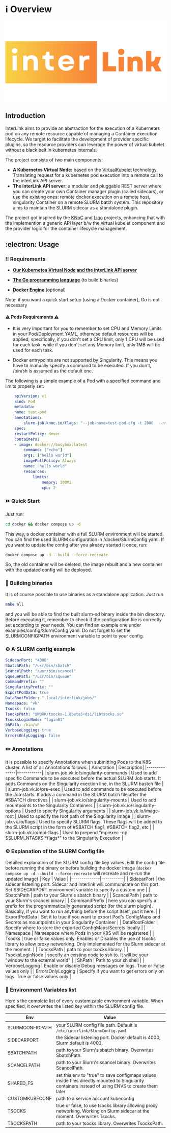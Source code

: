 # :information_source: Overview

![Interlink logo](./docs/static/img/interlink_logo.png)

## Introduction

InterLink aims to provide an abstraction for the execution of a Kubernetes pod on any remote resource capable of managing
a Container execution lifecycle. We target to facilitate the development of provider specific plugins, so the resource
providers can leverage the power of virtual kubelet without a black belt in kubernetes internals.

The project consists of two main components:

- __A Kubernetes Virtual Node:__ based on the [VirtualKubelet](https://virtual-kubelet.io/) technology.
Translating request for a kubernetes pod execution into a remote call to the interLink API server.
- __The interLink API server:__ a modular and pluggable REST server where you can create your own Container manager plugin
(called sidecars), or use the existing ones: remote docker execution on a remote host, singularity Container on
a remote SLURM batch system. This repository aims to maintain the SLURM sidecar as a standalone plugin.

The project got inspired by the [KNoC](https://github.com/CARV-ICS-FORTH/knoc) and
[Liqo](https://github.com/liqotech/liqo/tree/master) projects, enhancing that with the implemention a generic API
layer b/w the virtual kubelet component and the provider logic for the container lifecycle management.

## :electron: Usage

### :bangbang: Requirements

- __[Our Kubernetes Virtual Node and the interLink API server](https://github.com/interTwin-eu/interLink)__

- __[The Go programming language](https://go.dev/doc/install)__ (to build binaries)

- __[Docker Engine](https://docs.docker.com/engine/)__ (optional)

Note: if you want a quick start setup (using a Docker container), Go is not necessary

#### :warning: Pods Requirements :warning:

- It is very important for you to remember to set CPU and Memory Limits in your Pod/Deployment YAML, otherwise default resources will be applied; specifically, if you don't set a CPU limit, only 1 CPU will be used for each task, while if you don't set any Memory limit, only 1MB will be used for each task.

- Docker entrypoints are not supported by Singularity. This means you have to manually specify a command to be executed. If you don't, /bin/sh is assumed as the default one. 

The following is a simple example of a Pod with a specified command and limits properly set:
```yaml
    apiVersion: v1
    kind: Pod
    metadata:
    name: test-pod
    annotations:
        slurm-job.knoc.io/flags: "--job-name=test-pod-cfg -t 2800  --ntasks=8 --nodes=1 --mem-per-cpu=2000"
    spec:
    restartPolicy: Never
    containers:
    - image: docker://busybox:latest 
        command: ["echo"]
        args: ["hello world"]
        imagePullPolicy: Always
        name: "hello world"
        resources:
            limits: 
                memory: 100Mi
                cpu: 2
```


### :fast_forward: Quick Start

Just run:

```bash
cd docker && docker compose up -d
```

This way, a docker container with a full SLURM environment will be started. You can find the used SLURM configuration
in /docker/SlurmConfig.yaml. If you want to update the config after you already started it once, run:

```bash
docker compose up -d --build --force-recreate
```

So, the old container will be deleted, the image rebuilt and a new container with the updated config will be deployed.

### :hammer: Building binaries

It is of course possible to use binaries as a standalone application. Just run

```bash
make all
```

and you will be able to find the built slurm-sd binary inside the bin directory. Before executing it, remember to check
if the configuration file is correctly set according to your needs. You can find an example one under examples/config/SlurmConfig.yaml.
Do not forget to set the SLURMCONFIGPATH environment variable to point to your config.

### :gear: A SLURM config example

```yaml
SidecarPort: "4000"
SbatchPath: "/usr/bin/sbatch"
ScancelPath: "/usr/bin/scancel"
SqueuePath: "/usr/bin/squeue"
CommandPrefix: ""
SingularityPrefix: ""
ExportPodData: true
DataRootFolder: ".local/interlink/jobs/"
Namespace: "vk"
Tsocks: false
TsocksPath: "$WORK/tsocks-1.8beta5+ds1/libtsocks.so"
TsocksLoginNode: "login01"
ShPath: /bin/sh
VerboseLogging: true
ErrorsOnlyLogging: false
```

### :pencil2: Annotations

It is possible to specify Annotations when submitting Pods to the K8S cluster. A list of all Annotations follows:
| Annotation    | Description|
|--------------|------------|
| slurm-job.vk.io/singularity-commands | Used to add specific Commands to be executed before the actual SLURM Job starts. It adds Commands on the Singularity exection line, in the SLURM bastch file |
| slurm-job.vk.io/pre-exec | Used to add commands to be executed before the Job starts. It adds a command in the SLURM batch file after the #SBATCH directives |
| slurm-job.vk.io/singularity-mounts | Used to add mountpoints to the Singularity Containers |
| slurm-job.vk.io/singularity-options | Used to specify Singularity arguments |
| slurm-job.vk.io/image-root | Used to specify the root path of the Singularity Image |
| slurm-job.vk.io/flags | Used to specify SLURM flags. These flags will be added to the SLURM script in the form of #SBATCH flag1, #SBATCH flag2, etc |
| slurm-job.vk.io/mpi-flags | Used to prepend "mpiexec -np $SLURM_NTASKS \*flags\*" to the Singularity Execution |

### :gear: Explanation of the SLURM Config file

Detailed explanation of the SLURM config file key values. Edit the config file before running the binary or before
building the docker image (`docker compose up -d --build --force-recreate` will recreate and re-run the updated image)
| Key         | Value     |
|--------------|-----------|
| SidecarPort | the sidecar listening port. Sidecar and Interlink will communicate on this port. Set $SIDECARPORT environment variable to specify a custom one |
| SbatchPath | path to your Slurm's sbatch binary |
| ScancelPath | path to your Slurm's scancel binary |
| CommandPrefix | here you can specify a prefix for the programmatically generated script (for the slurm plugin). Basically, if you want to run anything before the script itself, put it here. |
| ExportPodData | Set it to true if you want to export Pod's ConfigMaps and Secrets as mountpoints in your Singularity Container |
| DataRootFolder | Specify where to store the exported ConfigMaps/Secrets locally |
| Namespace | Namespace where Pods in your K8S will be registered |
| Tsocks | true or false values only. Enables or Disables the use of tsocks library to allow proxy networking. Only implemented for the Slurm sidecar at the moment. |
| TsocksPath | path to your tsocks library. |
| TsocksLoginNode | specify an existing node to ssh to. It will be your "window to the external world" |
| ShPath | Path to your sh shell |
| VerboseLogging | Enable or disable Debug messages on logs. True or False values only |
| ErrorsOnlyLogging | Specify if you want to get errors only on logs. True or false values only |

### :wrench: Environment Variables list

Here's the complete list of every customizable environment variable. When specified, it overwrites the listed key
within the SLURM config file.

| Env         | Value     |
|--------------|-----------|
| SLURMCONFIGPATH | your SLURM config file path. Default is `/etc/interlink/SlurmConfig.yaml` |
| SIDECARPORT | the Sidecar listening port. Docker default is 4000, Slurm default is 4001. |
| SBATCHPATH | path to your Slurm's sbatch binary. Overwrites SbatchPath. |
| SCANCELPATH | path to your Slurm's scancel binary. Overwrites ScancelPath. |
| SHARED_FS | set this env to "true" to save configmaps values inside files directly mounted to Singularity containers instead of using ENVS to create them later |
| CUSTOMKUBECONF | path to a service account kubeconfig |
| TSOCKS | true or false, to use tsocks library allowing proxy networking. Working on Slurm sidecar at the moment. Overwrites Tsocks. |
| TSOCKSPATH | path to your tsocks library. Overwrites TsocksPath. |
